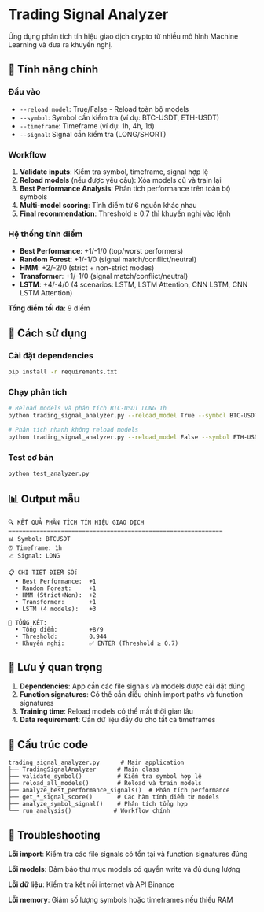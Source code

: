 # Trading Signal Analyzer

Ứng dụng phân tích tín hiệu giao dịch crypto từ nhiều mô hình Machine Learning và đưa ra khuyến nghị.

## 🔧 Tính năng chính

### Đầu vào
- `--reload_model`: True/False - Reload toàn bộ models
- `--symbol`: Symbol cần kiểm tra (ví dụ: BTC-USDT, ETH-USDT)
- `--timeframe`: Timeframe (ví dụ: 1h, 4h, 1d)
- `--signal`: Signal cần kiểm tra (LONG/SHORT)

### Workflow
1. **Validate inputs**: Kiểm tra symbol, timeframe, signal hợp lệ
2. **Reload models** (nếu được yêu cầu): Xóa models cũ và train lại
3. **Best Performance Analysis**: Phân tích performance trên toàn bộ symbols
4. **Multi-model scoring**: Tính điểm từ 6 nguồn khác nhau
5. **Final recommendation**: Threshold ≥ 0.7 thì khuyến nghị vào lệnh

### Hệ thống tính điểm
- **Best Performance**: +1/-1/0 (top/worst performers)
- **Random Forest**: +1/-1/0 (signal match/conflict/neutral)
- **HMM**: +2/-2/0 (strict + non-strict modes)  
- **Transformer**: +1/-1/0 (signal match/conflict/neutral)
- **LSTM**: +4/-4/0 (4 scenarios: LSTM, LSTM Attention, CNN LSTM, CNN LSTM Attention)

**Tổng điểm tối đa**: 9 điểm

## 📖 Cách sử dụng

### Cài đặt dependencies
```bash
pip install -r requirements.txt
```

### Chạy phân tích
```bash
# Reload models và phân tích BTC-USDT LONG 1h
python trading_signal_analyzer.py --reload_model True --symbol BTC-USDT --timeframe 1h --signal LONG

# Phân tích nhanh không reload models
python trading_signal_analyzer.py --reload_model False --symbol ETH-USDT --timeframe 4h --signal SHORT
```

### Test cơ bản
```bash
python test_analyzer.py
```

## 📊 Output mẫu

```
🔍 KẾT QUẢ PHÂN TÍCH TÍN HIỆU GIAO DỊCH
=============================================================
📊 Symbol: BTCUSDT
⏰ Timeframe: 1h
📈 Signal: LONG

📋 CHI TIẾT ĐIỂM SỐ:
  • Best Performance:  +1
  • Random Forest:     +1  
  • HMM (Strict+Non):  +2
  • Transformer:       +1
  • LSTM (4 models):   +3

🎯 TỔNG KẾT:
  • Tổng điểm:         +8/9
  • Threshold:         0.944
  • Khuyến nghị:       ✅ ENTER (Threshold ≥ 0.7)
```

## 🚨 Lưu ý quan trọng

1. **Dependencies**: App cần các file signals và models được cài đặt đúng
2. **Function signatures**: Có thể cần điều chỉnh import paths và function signatures
3. **Training time**: Reload models có thể mất thời gian lâu
4. **Data requirement**: Cần dữ liệu đầy đủ cho tất cả timeframes

## 🔧 Cấu trúc code

```
trading_signal_analyzer.py      # Main application
├── TradingSignalAnalyzer      # Main class
├── validate_symbol()          # Kiểm tra symbol hợp lệ
├── reload_all_models()        # Reload và train models
├── analyze_best_performance_signals()  # Phân tích performance
├── get_*_signal_score()       # Các hàm tính điểm từ models
├── analyze_symbol_signal()    # Phân tích tổng hợp
└── run_analysis()            # Workflow chính
```

## 🐛 Troubleshooting

**Lỗi import**: Kiểm tra các file signals có tồn tại và function signatures đúng

**Lỗi models**: Đảm bảo thư mục models có quyền write và đủ dung lượng

**Lỗi dữ liệu**: Kiểm tra kết nối internet và API Binance

**Lỗi memory**: Giảm số lượng symbols hoặc timeframes nếu thiếu RAM
